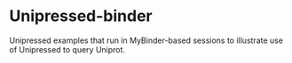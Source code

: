 # Unipressed-binder
Unipressed examples that run in MyBinder-based sessions to illustrate use of Unipressed to query Uniprot.
